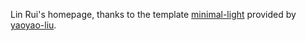 Lin Rui's homepage, thanks to the template [minimal-light](https://github.com/yaoyao-liu/minimal-light) provided by [yaoyao-liu](https://github.com/yaoyao-liu).